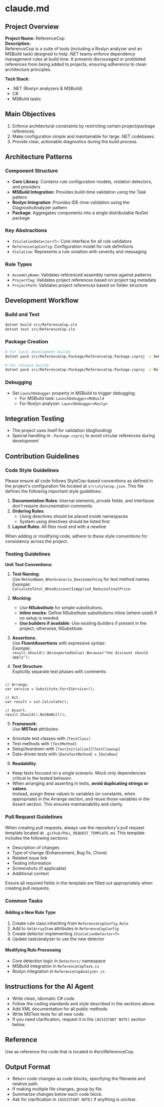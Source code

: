 # claude.md

## Project Overview

**Project Name:** ReferenceCop  
**Description:**  
ReferenceCop is a suite of tools (including a Roslyn analyzer and an MSBuild task) designed to help .NET teams enforce dependency management rules at build time. It prevents discouraged or prohibited references from being added to projects, ensuring adherence to clean architecture principles.

**Tech Stack:**  
- .NET (Roslyn analyzers & MSBuild)
- C#
- MSBuild tasks

## Main Objectives

1. Enforce architectural constraints by restricting certain project/package references.
2. Make configuration simple and maintainable for large .NET codebases.
3. Provide clear, actionable diagnostics during the build process.

## Architecture Patterns

### Component Structure
- **Core Library**: Contains rule configuration models, violation detectors, and providers
- **MSBuild Integration**: Provides build-time validation using the Task pattern
- **Roslyn Integration**: Provides IDE-time validation using the DiagnosticAnalyzer pattern
- **Package**: Aggregates components into a single distributable NuGet package

### Key Abstractions
- `IViolationDetector<T>`: Core interface for all rule validators
- `ReferenceCopConfig`: Configuration model for rule definitions
- `Violation`: Represents a rule violation with severity and messaging

### Rule Types
- `AssemblyName`: Validates referenced assembly names against patterns
- `ProjectTag`: Validates project references based on project tag metadata
- `ProjectPath`: Validates project references based on folder structure

## Development Workflow

### Build and Test
```bash
dotnet build src/ReferenceCop.sln
dotnet test src/ReferenceCop.sln
```

### Package Creation
```bash
# For local development builds
dotnet pack src/ReferenceCop.Package/ReferenceCop.Package.csproj -c Debug

# For release builds
dotnet pack src/ReferenceCop.Package/ReferenceCop.Package.csproj -c Release
```

### Debugging
- Set `LaunchDebugger` property in MSBuild to trigger debugging:
  - For MSBuild task: `LaunchDebugger=MSBuild`
  - For Roslyn analyzer: `LaunchDebugger=Roslyn`

## Integration Testing
- The project uses itself for validation (dogfooding)
- Special handling in `.Package.csproj` to avoid circular references during development

## Contribution Guidelines

### Code Style Guidelines

Please ensure all code follows StyleCop-based conventions as defined in the project's configuration file located at `src\stylecop.json`. This file defines the following important style guidelines:

1. **Documentation Rules**: Internal elements, private fields, and interfaces don't require documentation comments.
2. **Ordering Rules**: 
   - Using directives should be placed inside namespaces
   - System using directives should be listed first
3. **Layout Rules**: All files must end with a newline

When adding or modifying code, adhere to these style conventions for consistency across the project.

### Testing Guidelines

**Unit Test Conventions:**

1. **Test Naming**:  
   Use `MethodName_WhenScenario_DoesSomething` for test method names.  
   *Example*:  
   `CalculateTotal_WhenDiscountIsApplied_ReducesFinalPrice`

2. **Mocking**:  
   - Use **NSubstitute** for simple substitutions.  
   - **Inline mocks**: Define NSubstitute substitutions inline (where used) if no setup is needed.  
   - **Use builders if available**: Use existing builders if present in the project; otherwise, NSubstitute.

3. **Assertions**:  
   Use **FluentAssertions** with expressive syntax:  
   *Example*:  
   `result.Should().Be(expectedValue).Because("the discount should apply");`

4. **Test Structure**:  
   Explicitly separate test phases with comments:  
```

// Arrange.
var service = Substitute.For<IService>();

// Act.
var result = sut.Calculate();

// Assert.
result.Should().NotBeNull();
```

5. **Framework**:  
Use **MSTest** attributes:  
- Annotate test classes with `[TestClass]`  
- Test methods with `[TestMethod]`  
- Setup/teardown with `[TestInitialize]`/`[TestCleanup]`  
- Data-driven tests with `[DataTestMethod]` + `[DataRow]`

6. **Readability**:  
- Keep tests focused on a single scenario. Mock only dependencies critical to the tested behavior.
- When arranging and asserting in tests, **avoid duplicating strings or values**.  
  Instead, assign these values to variables (or constants, when appropriate) in the Arrange section, 
  and reuse those variables in the Assert section. This ensures maintainability and clarity.

### Pull Request Guidelines

When creating pull requests, always use the repository's pull request template located at `.github/PULL_REQUEST_TEMPLATE.md`. This template includes the following sections:

- Description of changes
- Type of change (Enhancement, Bug fix, Chore)
- Related issue link
- Testing information
- Screenshots (if applicable)
- Additional context

Ensure all required fields in the template are filled out appropriately when creating pull requests.

### Common Tasks

#### Adding a New Rule Type
1. Create rule class inheriting from `ReferenceCopConfig.Rule`
2. Add to `XmlArrayItem` attributes in `ReferenceCopConfig`
3. Create detector implementing `IViolationDetector<T>`
4. Update task/analyzer to use the new detector

#### Modifying Rule Processing
- Core detection logic in `Detectors/` namespace
- MSBuild integration in `ReferenceCopTask.cs`
- Roslyn integration in `ReferenceCopAnalyzer.cs`

## Instructions for the AI Agent

- Write clean, idiomatic C# code.
- Follow the coding standards and style described in the sections above.
- Add XML documentation for all public methods.
- Write MSTest tests for all new code.
- If you need clarification, request it in the `[ASSISTANT NOTE]` section below.

## Reference

Use as reference the code that is located in #src\ReferenceCop.

## Output Format

- Return code changes as code blocks, specifying the filename and relative path.
- If making multiple file changes, group by file.
- Summarize changes below each code block.
- Ask for clarification in `[ASSISTANT NOTE]` if anything is unclear.